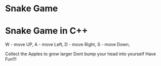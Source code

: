 # Snake Game

# Snake Game in C++

W - move UP,
A - move Left,
D - move Right,
S - move Down,

Collect the Apples to grow larger Dont bump your head into yourself Have Fun!!!


